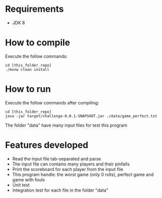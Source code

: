 # Requirements
- JDK 8

# How to compile
Execute the follow commands:
```
cd [this_folder_repo]
./mvnw clean install
```
# How to run
Execute the follow commands after compiling:
```
cd [this_folder_repo]
java -jar target/challenge-0.0.1-SNAPSHOT.jar ./data/game_perfect.txt
```
The folder "data" have many input files for test this program
# Features developed
- Read the input file tab-separated and parse
- The input file can contains many players and their pinfalls
- Print the scoreboard for each player from the input file
- This program handle: the worst game (only 0 rolls), perfect game and game with fouls
- Unit test
- Integration test for each file in the folder "data"
